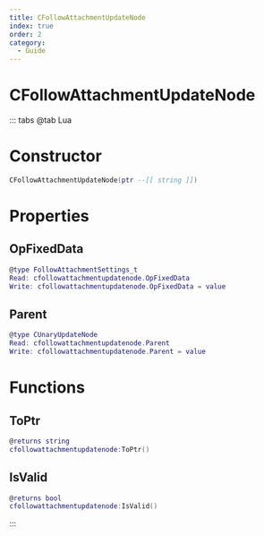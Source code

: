 ```yaml
---
title: CFollowAttachmentUpdateNode
index: true
order: 2
category:
  - Guide
---
```


# CFollowAttachmentUpdateNode

::: tabs
@tab Lua
# Constructor
```lua
CFollowAttachmentUpdateNode(ptr --[[ string ]])
```
# Properties
## OpFixedData 
```lua
@type FollowAttachmentSettings_t
Read: cfollowattachmentupdatenode.OpFixedData
Write: cfollowattachmentupdatenode.OpFixedData = value
```
## Parent 
```lua
@type CUnaryUpdateNode
Read: cfollowattachmentupdatenode.Parent
Write: cfollowattachmentupdatenode.Parent = value
```
# Functions
## ToPtr
```lua
@returns string
cfollowattachmentupdatenode:ToPtr()
```
## IsValid
```lua
@returns bool
cfollowattachmentupdatenode:IsValid()
```

:::